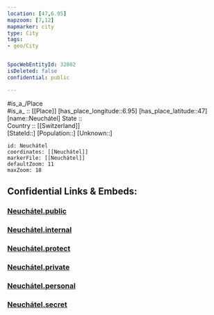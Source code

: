 ```yaml
---
location: [47,6.95] 
mapzoom: [7,12] 
mapmarker: city 
type: City
tags:
- geo/City


SpocWebEntityId: 32802
isDeleted: false
confidential: public

---
```

#is_a_/Place  
#is_a_ :: [[Place]] 
[has_place_longitude::6.95] 
[has_place_latitude::47] 
[name::Neuchátel] 
State ::  
Country :: [[Switzerland]]  
[StateId::] 
[Population::] 
[Unknown::] 


```leaflet
id: Neuchátel
coordinates: [[Neuchátel]] 
markerFile: [[Neuchátel]] 
defaultZoom: 11 
maxZoom: 18
```


## Confidential Links & Embeds: 

### [Neuchátel.public](/_public/\Earth\Continent\Europe\Europe~Central\Switzerland\Switzerland~Cantons\Neuchâtel\CityNeuchátel.public.md) 

### [Neuchátel.internal](/_internal/\Earth\Continent\Europe\Europe~Central\Switzerland\Switzerland~Cantons\Neuchâtel\CityNeuchátel.internal.md) 

### [Neuchátel.protect](/_protect/\Earth\Continent\Europe\Europe~Central\Switzerland\Switzerland~Cantons\Neuchâtel\CityNeuchátel.protect.md) 

### [Neuchátel.private](/_private/\Earth\Continent\Europe\Europe~Central\Switzerland\Switzerland~Cantons\Neuchâtel\CityNeuchátel.private.md) 

### [Neuchátel.personal](/_personal/\Earth\Continent\Europe\Europe~Central\Switzerland\Switzerland~Cantons\Neuchâtel\CityNeuchátel.personal.md) 

### [Neuchátel.secret](/_secret/\Earth\Continent\Europe\Europe~Central\Switzerland\Switzerland~Cantons\Neuchâtel\CityNeuchátel.secret.md)

